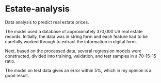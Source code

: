 # Estate-analysis

Data analysis to predict real estate prices.

The model used a database of approximately 370,000 US real estate records.
Initially, the data was in string form and each feature had to be carefully worked through to extract the information in digital form.

Next, based on the processed data, several regression models were constructed, divided into training, validation, and test samples in a 70-15-15 ratio.

The model on test data gives an error within 5%, which in my opinion is a good result.
